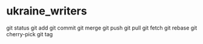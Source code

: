 # ukraine_writers
git status
git add
git commit
git merge
git push
git pull 
git fetch
git rebase
git cherry-pick
git tag